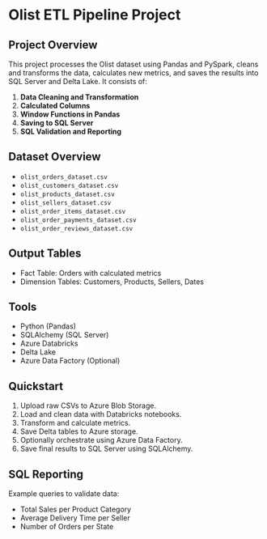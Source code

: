 
# Olist ETL Pipeline Project

## Project Overview

This project processes the Olist dataset using Pandas and PySpark, cleans and transforms the data, calculates new metrics, and saves the results into SQL Server and Delta Lake. It consists of:

1. **Data Cleaning and Transformation**
2. **Calculated Columns**
3. **Window Functions in Pandas**
4. **Saving to SQL Server**
5. **SQL Validation and Reporting**

## Dataset Overview

- `olist_orders_dataset.csv`
- `olist_customers_dataset.csv`
- `olist_products_dataset.csv`
- `olist_sellers_dataset.csv`
- `olist_order_items_dataset.csv`
- `olist_order_payments_dataset.csv`
- `olist_order_reviews_dataset.csv`

## Output Tables

- Fact Table: Orders with calculated metrics
- Dimension Tables: Customers, Products, Sellers, Dates

## Tools

- Python (Pandas)
- SQLAlchemy (SQL Server)
- Azure Databricks
- Delta Lake
- Azure Data Factory (Optional)

## Quickstart

1. Upload raw CSVs to Azure Blob Storage.
2. Load and clean data with Databricks notebooks.
3. Transform and calculate metrics.
4. Save Delta tables to Azure storage.
5. Optionally orchestrate using Azure Data Factory.
6. Save final results to SQL Server using SQLAlchemy.

## SQL Reporting

Example queries to validate data:
- Total Sales per Product Category
- Average Delivery Time per Seller
- Number of Orders per State

